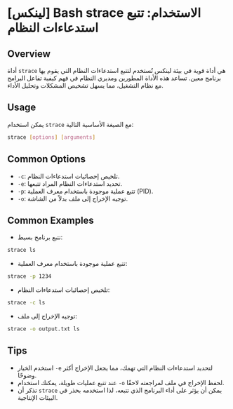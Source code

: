 # [لينكس] Bash strace الاستخدام: تتبع استدعاءات النظام

## Overview
أداة `strace` هي أداة قوية في بيئة لينكس تُستخدم لتتبع استدعاءات النظام التي يقوم بها برنامج معين. تساعد هذه الأداة المطورين ومديري النظام في فهم كيفية تفاعل البرامج مع نظام التشغيل، مما يسهل تشخيص المشكلات وتحليل الأداء.

## Usage
يمكن استخدام `strace` مع الصيغة الأساسية التالية:

```bash
strace [options] [arguments]
```

## Common Options
- `-c`: تلخيص إحصائيات استدعاءات النظام.
- `-e`: تحديد استدعاءات النظام المراد تتبعها.
- `-p`: تتبع عملية موجودة باستخدام معرف العملية (PID).
- `-o`: توجيه الإخراج إلى ملف بدلاً من الشاشة.

## Common Examples
- تتبع برنامج بسيط:
```bash
strace ls
```

- تتبع عملية موجودة باستخدام معرف العملية:
```bash
strace -p 1234
```

- تلخيص إحصائيات استدعاءات النظام:
```bash
strace -c ls
```

- توجيه الإخراج إلى ملف:
```bash
strace -o output.txt ls
```

## Tips
- استخدم الخيار `-e` لتحديد استدعاءات النظام التي تهمك، مما يجعل الإخراج أكثر وضوحًا.
- عند تتبع عمليات طويلة، يمكنك استخدام `-o` لحفظ الإخراج في ملف لمراجعته لاحقًا.
- تذكر أن `strace` يمكن أن يؤثر على أداء البرنامج الذي تتبعه، لذا استخدمه بحذر في البيئات الإنتاجية.
